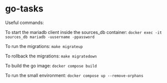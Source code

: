 # go-tasks

Useful commands:

To start the mariadb client inside the sources_db container:
`docker exec -it sources_db mariadb -uusername -ppassword`

To run the migrations:
`make migrateup`

To rollback the migrations:
`make migratedown`

To build the go image:
`docker compose build`

To run the small environment:
`docker compose up --remove-orphans`